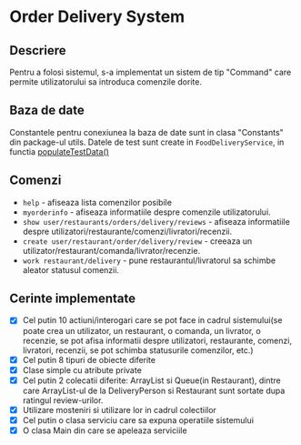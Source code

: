 # Order Delivery System
## Descriere
Pentru a folosi sistemul, s-a implementat un sistem de tip "Command" care permite utilizatorului sa introduca comenzile dorite.
## Baza de date
Constantele pentru conexiunea la baza de date sunt in clasa "Constants" din package-ul utils.
Datele de test sunt create in `FoodDeliveryService`, in functia [populateTestData()](https://github.com/mina-sebastian/FoodDeliveryProject/blob/efce127c928f6d8b391a2a4e6d975f80cb00a82f/src/me/mina/fooddeli/FoodDeliveryService.java#L137)
## Comenzi
- `help` - afiseaza lista comenzilor posibile
- `myorderinfo` - afiseaza informatiile despre comenzile utilizatorului.
- `show user/restaurants/orders/delivery/reviews` - afiseaza informatiile despre utilizatori/restaurante/comenzi/livratori/recenzii.
- `create user/restaurant/order/delivery/review` - creeaza un utilizator/restaurant/comanda/livrator/recenzie.
- `work restaurant/delivery` - pune restaurantul/livratorul sa schimbe aleator statusul comenzii.
## Cerinte implementate
- [x] Cel putin 10 actiuni/interogari care se pot face in cadrul sistemului(se poate crea un utilizator, un restaurant, o comanda, un livrator, o recenzie, se pot afisa informatii despre utilizatori, restaurante, comenzi, livratori, recenzii, se pot schimba statusurile comenzilor, etc.)
- [x] Cel putin 8 tipuri de obiecte diferite
- [x] Clase simple cu atribute private
- [x] Cel putin 2 colecatii diferite: ArrayList si Queue(in Restaurant), dintre care ArrayList-ul de la DeliveryPerson si Restaurant sunt sortate dupa ratingul review-urilor.
- [x] Utilizare mosteniri si utilizare lor in cadrul colectiilor
- [x] Cel putin o clasa serviciu care sa expuna operatiile sistemului
- [x] O clasa Main din care se apeleaza serviciile